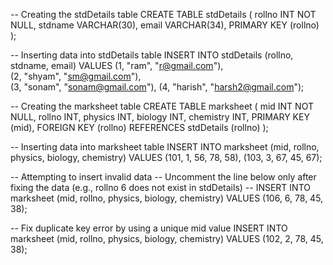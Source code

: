 -- Creating the stdDetails table
CREATE TABLE stdDetails (
    rollno INT NOT NULL,
    stdname VARCHAR(30),
    email VARCHAR(34),
    PRIMARY KEY (rollno)
);

-- Inserting data into stdDetails table
INSERT INTO stdDetails (rollno, stdname, email) 
VALUES 
    (1, "ram", "r@gmail.com"),  
    (2, "shyam", "sm@gmail.com"),  
    (3, "sonam", "sonam@gmail.com"), 
    (4, "harish", "harsh2@gmail.com");

-- Creating the marksheet table
CREATE TABLE marksheet (
    mid INT NOT NULL,
    rollno INT,
    physics INT,
    biology INT,
    chemistry INT,
    PRIMARY KEY (mid),
    FOREIGN KEY (rollno) REFERENCES stdDetails (rollno)
);

-- Inserting data into marksheet table
INSERT INTO marksheet (mid, rollno, physics, biology, chemistry) 
VALUES 
    (101, 1, 56, 78, 58),
    (103, 3, 67, 45, 67);

-- Attempting to insert invalid data
-- Uncomment the line below only after fixing the data (e.g., rollno 6 does not exist in stdDetails)
-- INSERT INTO marksheet (mid, rollno, physics, biology, chemistry) VALUES (106, 6, 78, 45, 38);

-- Fix duplicate key error by using a unique mid value
INSERT INTO marksheet (mid, rollno, physics, biology, chemistry) 
VALUES (102, 2, 78, 45, 38);
